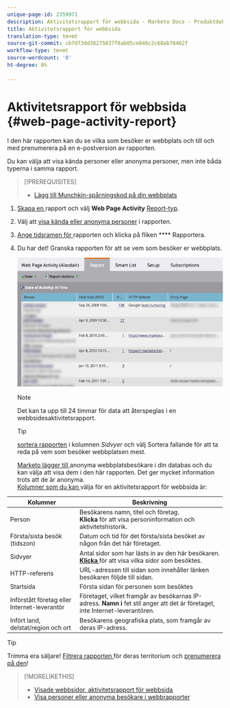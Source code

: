 ```yaml
---
unique-page-id: 2359971
description: Aktivitetsrapport för webbsida - Marketo Docs - Produktdokumentation
title: Aktivitetsrapport för webbsida
translation-type: tm+mt
source-git-commit: cb7df3dd38275837f8ab05ce846c2c68ab78462f
workflow-type: tm+mt
source-wordcount: '0'
ht-degree: 0%

---
```



# Aktivitetsrapport för webbsida {#web-page-activity-report}

I den här rapporten kan du se vilka som besöker er webbplats och till och med prenumerera på en e-postversion av rapporten.

Du kan välja att visa kända personer eller anonyma personer, men inte båda typerna i samma rapport.

>[!PREREQUISITES]
>
>* [Lägg till Munchkin-spårningskod på din webbplats](/help/marketo/product-docs/administration/additional-integrations/add-munchkin-tracking-code-to-your-website.md)


1. [Skapa en ](/help/marketo/product-docs/reporting/basic-reporting/creating-reports/create-a-report-in-a-program.md)rapport och välj  **Web Page Activity** [Report-typ](report-type-overview.md).

1. Välj att [visa kända eller anonyma personer](/help/marketo/product-docs/reporting/basic-reporting/report-activity/display-people-or-anonymous-visitors-in-web-reports.md) i rapporten.

1. [Ange tidsramen för ](/help/marketo/product-docs/reporting/basic-reporting/editing-reports/change-a-report-time-frame.md) rapporten och klicka på fliken  **** Rapportera.

1. Du har det! Granska rapporten för att se vem som besöker er webbplats.

   ![](assets/image2017-3-29-9-3a21-3a36.png)

   >[!NOTE]
   >
   >Det kan ta upp till 24 timmar för data att återspeglas i en webbsidesaktivitetsrapport.

   >[!TIP]
   >
   >[sortera rapporten](/help/marketo/product-docs/reporting/basic-reporting/editing-reports/sort-report-on-columns.md) i kolumnen _Sidvyer_ och välj Sortera fallande för att ta reda på vem som besöker webbplatsen mest.

   [Marketo lägger till ](/help/marketo/product-docs/reporting/basic-reporting/report-activity/tracking-anonymous-activity-and-people.md) anonyma webbplatsbesökare i din databas och du kan välja att visa dem i den här rapporten. Det ger mycket information trots att de är anonyma.\
   [Kolumner som du kan ](/help/marketo/product-docs/reporting/basic-reporting/editing-reports/select-report-columns.md) välja för en aktivitetsrapport för webbsida är:

<table> 
 <thead> 
  <tr> 
   <th>Kolumner</th> 
   <th>Beskrivning</th> 
  </tr> 
 </thead> 
 <tbody> 
  <tr> 
   <td>Person</td> 
   <td>Besökarens namn, titel och företag.<br><strong>Klicka </strong> för att visa personinformation och aktivitetshistorik.</td> 
  </tr> 
  <tr> 
   <td>Första/sista besök (tidszon)</td> 
   <td>Datum och tid för det första/sista besöket av någon från det här företaget.</td> 
  </tr> 
  <tr> 
   <td>Sidvyer</td> 
   <td>Antal sidor som har lästs in av den här besökaren.<br><strong><a href="web-page-activity-report/web-pages-viewed-web-page-activity-report.md">Klicka </a></strong> för att visa vilka sidor som besöktes.</td> 
  </tr> 
  <tr> 
   <td>HTTP-referens</td> 
   <td>URL-adressen till sidan som innehåller länken besökaren följde till sidan.</td> 
  </tr> 
  <tr> 
   <td>Startsida</td> 
   <td>Första sidan för personen som besöktes </td> 
  </tr> 
  <tr> 
   <td>Införstått företag eller Internet-leverantör</td> 
   <td>Företaget, vilket framgår av besökarnas IP-adress. <strong>Namn i </strong> fet stil anger att det är företaget, inte Internet-leverantören. </td> 
  </tr> 
  <tr> 
   <td>Infört land, delstat/region och ort</td> 
   <td>Besökarens geografiska plats, som framgår av deras IP-adress.</td> 
  </tr> 
 </tbody> 
</table>

>[!TIP]
>
>Trimma era säljare! [Filtrera rapporten ](/help/marketo/product-docs/reporting/basic-reporting/editing-reports/filter-people-in-a-report-with-a-smart-list.md)för deras territorium och  [prenumerera på den](/help/marketo/product-docs/reporting/basic-reporting/report-subscriptions/subscribe-to-a-basic-report.md)!

>[!MORELIKETHIS]
>
>* [Visade webbsidor, aktivitetsrapport för webbsida](/help/marketo/product-docs/reporting/basic-reporting/report-types/web-page-activity-report/web-pages-viewed-web-page-activity-report.md)
>* [Visa personer eller anonyma besökare i webbrapporter](/help/marketo/product-docs/reporting/basic-reporting/report-activity/display-people-or-anonymous-visitors-in-web-reports.md)

